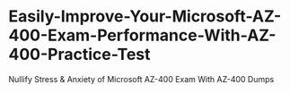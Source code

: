 # Easily-Improve-Your-Microsoft-AZ-400-Exam-Performance-With-AZ-400-Practice-Test
Nullify Stress &amp; Anxiety of Microsoft AZ-400 Exam With AZ-400 Dumps
